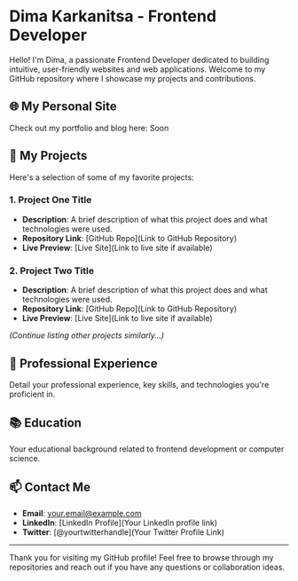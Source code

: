 # Dima Karkanitsa - Frontend Developer

Hello! I'm Dima, a passionate Frontend Developer dedicated to building intuitive, user-friendly websites and web applications. Welcome to my GitHub repository where I showcase my projects and contributions.

## 🌐 My Personal Site

Check out my portfolio and blog here: Soon

## 🚀 My Projects

Here's a selection of some of my favorite projects:

### 1. Project One Title

- **Description**: A brief description of what this project does and what technologies were used.
- **Repository Link**: [GitHub Repo](Link to GitHub Repository)
- **Live Preview**: [Live Site](Link to live site if available)

### 2. Project Two Title

- **Description**: A brief description of what this project does and what technologies were used.
- **Repository Link**: [GitHub Repo](Link to GitHub Repository)
- **Live Preview**: [Live Site](Link to live site if available)

_(Continue listing other projects similarly...)_

## 💼 Professional Experience

Detail your professional experience, key skills, and technologies you're proficient in.

## 📚 Education

Your educational background related to frontend development or computer science.

## 📫 Contact Me

- **Email**: [your.email@example.com](mailto:your.email@example.com)
- **LinkedIn**: [LinkedIn Profile](Your LinkedIn profile link)
- **Twitter**: [@yourtwitterhandle](Your Twitter Profile Link)

---

Thank you for visiting my GitHub profile! Feel free to browse through my repositories and reach out if you have any questions or collaboration ideas.
